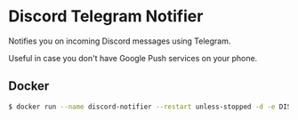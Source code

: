 # Discord Telegram Notifier

Notifies you on incoming Discord messages using Telegram.

Useful in case you don't have Google Push services on your phone.

## Docker

```bash
$ docker run --name discord-notifier --restart unless-stopped -d -e DISCORD_TOKEN=<DISCORD TOKEN HERE - steal from browsers authorization header> -e TG_TOKEN=<TG BOT TOKEN HERE> -e TG_CHAT_ID=<TG CHAT ID HERE> -e TG_MESSAGE="Check your Discord :)" -e COOLDOWN_SECONDS=10 sekkr1/discord-tg-notifier
```
